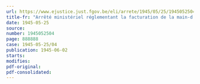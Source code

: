 ```yaml
---
url: https://www.ejustice.just.fgov.be/eli/arrete/1945/05/25/1945052504/justel
title-fr: "Arrêté ministériel réglementant la facturation de la main-d'oeuvre dans l'industrie de la pierre blanche pour les travaux en régie"
date: 1945-05-25
source:
number: 1945052504
page: 888888
case: 1945-05-25/04
publication: 1945-06-02
starts:
modifies:
pdf-original:
pdf-consolidated:
---
```


